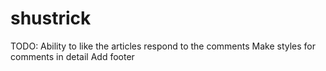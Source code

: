 # shustrick
TODO:
Ability 
    to like the articles
    respond to the comments
Make styles for comments in detail
Add footer